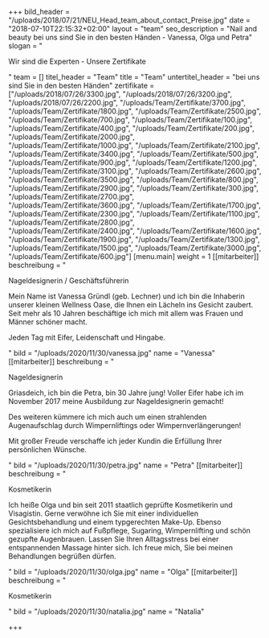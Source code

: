 +++
bild_header = "/uploads/2018/07/21/NEU_Head_team_about_contact_Preise.jpg"
date = "2018-07-10T22:15:32+02:00"
layout = "team"
seo_description = "Nail and beauty bei uns sind Sie in den besten Händen - Vanessa, Olga und Petra"
slogan = "<p>Wir sind die Experten - Unsere Zertifikate </p>"
team = []
titel_header = "Team"
title = "Team"
untertitel_header = "bei uns sind Sie in den besten Händen"
zertifikate = ["/uploads/2018/07/26/3300.jpg", "/uploads/2018/07/26/3200.jpg", "/uploads/2018/07/26/2200.jpg", "/uploads/Team/Zertifikate/3700.jpg", "/uploads/Team/Zertifikate/1800.jpg", "/uploads/Team/Zertifikate/2500.jpg", "/uploads/Team/Zertifikate/700.jpg", "/uploads/Team/Zertifikate/100.jpg", "/uploads/Team/Zertifikate/400.jpg", "/uploads/Team/Zertifikate/200.jpg", "/uploads/Team/Zertifikate/2000.jpg", "/uploads/Team/Zertifikate/1000.jpg", "/uploads/Team/Zertifikate/2100.jpg", "/uploads/Team/Zertifikate/3400.jpg", "/uploads/Team/Zertifikate/500.jpg", "/uploads/Team/Zertifikate/900.jpg", "/uploads/Team/Zertifikate/1200.jpg", "/uploads/Team/Zertifikate/3100.jpg", "/uploads/Team/Zertifikate/2600.jpg", "/uploads/Team/Zertifikate/3500.jpg", "/uploads/Team/Zertifikate/800.jpg", "/uploads/Team/Zertifikate/2900.jpg", "/uploads/Team/Zertifikate/300.jpg", "/uploads/Team/Zertifikate/2700.jpg", "/uploads/Team/Zertifikate/3600.jpg", "/uploads/Team/Zertifikate/1700.jpg", "/uploads/Team/Zertifikate/2300.jpg", "/uploads/Team/Zertifikate/1100.jpg", "/uploads/Team/Zertifikate/2800.jpg", "/uploads/Team/Zertifikate/2400.jpg", "/uploads/Team/Zertifikate/1600.jpg", "/uploads/Team/Zertifikate/1900.jpg", "/uploads/Team/Zertifikate/1300.jpg", "/uploads/Team/Zertifikate/1500.jpg", "/uploads/Team/Zertifikate/3000.jpg", "/uploads/Team/Zertifikate/600.jpg"]
[menu.main]
weight = 1
[[mitarbeiter]]
beschreibung = "<p>Nageldesignerin / Geschäftsführerin</p><p>Mein Name ist Vanessa Gründl (geb. Lechner) und ich bin die Inhaberin unserer kleinen Wellness Oase, die Ihnen ein Lächeln ins Gesicht zaubert. Seit mehr als 10 Jahren beschäftige ich mich mit allem was Frauen und Männer schöner macht.</p><p>Jeden Tag mit Eifer, Leidenschaft und Hingabe.</p>"
bild = "/uploads/2020/11/30/vanessa.jpg"
name = "Vanessa"
[[mitarbeiter]]
beschreibung = "<p>Nageldesignerin</p><p>Griasdeich, ich bin die Petra, bin 30 Jahre jung! Voller Eifer habe ich im November 2017 meine Ausbildung zur Nageldesignerin gemacht! </p><p>Des weiteren kümmere ich mich auch um einen strahlenden Augenaufschlag durch Wimpernliftings oder Wimpernverlängerungen! </p><p>Mit großer Freude verschaffe ich jeder Kundin die Erfüllung Ihrer persönlichen Wünsche.</p>"
bild = "/uploads/2020/11/30/petra.jpg"
name = "Petra"
[[mitarbeiter]]
beschreibung = "<p>Kosmetikerin</p><p>Ich heiße Olga und bin seit 2011 staatlich geprüfte Kosmetikerin und Visagistin. Gerne verwöhne ich Sie mit einer individuellen Gesichtsbehandlung und einem typgerechten Make-Up. Ebenso spezialisiere ich mich auf Fußpflege, Sugaring, Wimpernlifting und schön gezupfte Augenbrauen. Lassen Sie Ihren Alltagsstress bei einer entspannenden Massage hinter sich.  Ich freue mich, Sie bei meinen Behandlungen begrüßen dürfen.</p>"
bild = "/uploads/2020/11/30/olga.jpg"
name = "Olga"
[[mitarbeiter]]
beschreibung = "<p>Kosmetikerin</p>"
bild = "/uploads/2020/11/30/natalia.jpg"
name = "Natalia"

+++

